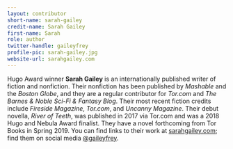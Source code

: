 ```yaml
---
layout: contributor
short-name: sarah-gailey
credit-name: Sarah Gailey
first-name: Sarah
role: author
twitter-handle: gaileyfrey
profile-pic: sarah-gailey.jpg
website-url: sarahgailey.com
---
```


Hugo Award winner **Sarah Gailey** is an internationally published writer of fiction and nonfiction. Their nonfiction has been published by _Mashable_ and the _Boston Globe_, and they are a regular contributor for _Tor.com_ and _The Barnes & Noble Sci-Fi & Fantasy Blog_. Their most recent fiction credits include _Fireside Magazine_, _Tor.com_, and _Uncanny Magazine_. Their debut novella, _River of Teeth_, was published in 2017 via Tor.com and was a 2018 Hugo and Nebula Award finalist. They have a novel forthcoming from Tor Books in Spring 2019. You can find links to their work at [sarahgailey.com](http://www.sarahgailey.com); find them on social media [@gaileyfrey](https://twitter.com/gaileyfrey).

